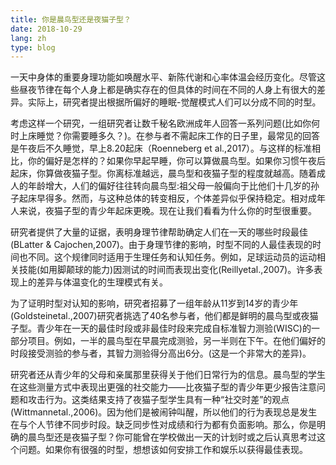 ```yaml
---
title: 你是晨鸟型还是夜猫子型？
date: 2018-10-29
lang: zh
type: blog
---
```


一天中身体的重要身理功能如唤醒水平、新陈代谢和心率体温会经历变化。尽管这些昼夜节律在每个人身上都是确实存在的但具体的时间在不同的人身上有很大的差异。实际上，研究者提出根据所偏好的睡眠-觉醒模式人们可以分成不同的时型。

考虑这样一个研究，一组研究者让数千秘名欧洲成年人回答一系列问题(比如你何时上床睡觉？你需要睡多久？)。在参与者不需起床工作的日子里，最常见的回答是午夜后不久睡觉，早上8.20起床（Roenneberg et al.,2017）。与这样的标准相比，你的偏好是怎样的？如果你早起早睡，你可以算做晨鸟型。如果你习惯午夜后起床，你算做夜猫子型。你离标准越远，晨鸟型和夜猫子型的程度就越高。随着成人的年龄增大，人们的偏好往往转向晨鸟型:祖父母一般偏向于比他们十几岁的孙子起床早得多。然而，与这种总体的转变相反，个体差异似乎保持稳定。相对成年人来说，夜猫子型的青少年起床更晚。现在让我们看看为什么你的时型很重要。

研究者提供了大量的证据，表明身理节律帮助确定人们在一天的哪些时段最佳(BLatter & Cajochen,2007)。由于身理节律的影响，时型不同的人最佳表现的时间也不同。这个规律同时适用于生理任务和认知任务。例如，足球运动员的运动相关技能(如用脚颠球的能力)因测试的时间而表现出变化(Reillyetal.,2007)。许多表现上的差异与体温变化的生理模式有关。

为了证明时型对认知的影响，研究者招募了一组年龄从11岁到14岁的青少年(Goldsteinetal.,2007)研究者挑选了40名参与者，他们都是鲜明的晨鸟型或夜猫子型。青少年在一天的最佳时段或非最佳时段来完成自标准智力测验(WISC)的一部分项目。例如，一半的晨鸟型在早晨完成测验，另一半则在下午。在他们偏好的时段接受测验的参与者，其智力测验得分高出6分。(这是一个非常大的差异)。

研究者还从青少年的父母和亲属那里获得关于他们日常行为的信息。晨鸟型的学生在这些测量方式中表现出更强的社交能力——比夜猫子型的青少年更少报告注意问题和攻击行为。这类结果支持了夜猫子型学生具有一种“社交时差”的观点(Wittmannetal.,2006)。因为他们是被闹钟叫醒，所以他们的行为表现总是发生在与个人节律不同步时段。缺乏同步性对成绩和行为都有负面影响。那么，你是明确的晨鸟型还是夜猫子型？你可能曾在学校做出一天的计划时或之后认真思考过这个问题。如果你有很强的时型，想想该如何安排工作和娱乐以获得最佳表现。
